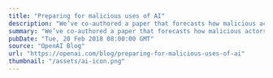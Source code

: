 ```yaml
---
title: "Preparing for malicious uses of AI"
description: "We’ve co-authored a paper that forecasts how malicious actors could misuse AI technology, and potential ways we can prevent and mitigate these threats. This paper is the outcome of almost a year of sustained work with our colleagues at the Future of Humanity Institute, the Centre for the Study of Existential Risk, the Center for a New American Security, the Electronic Frontier Foundation, and others."
summary: "We’ve co-authored a paper that forecasts how malicious actors could misuse AI technology, and potential ways we can prevent and mitigate these threats. This paper is the outcome of almost a year of sustained work with our colleagues at the Future of Humanity Institute, the Centre for the Study of Existential Risk, the Center for a New American Security, the Electronic Frontier Foundation, and others."
pubDate: "Tue, 20 Feb 2018 08:00:00 GMT"
source: "OpenAI Blog"
url: "https://openai.com/blog/preparing-for-malicious-uses-of-ai"
thumbnail: "/assets/ai-icon.png"
---
```



